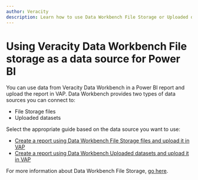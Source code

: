 ```yaml
---
author: Veracity
description: Learn how to use Data Workbench File Storage or Uploaded datasets as data sources for Power BI reports uploaded in VAP.
---
```


# Using Veracity Data Workbench File storage as a data source for Power BI

You can use data from Veracity Data Workbench in a Power BI report and upload the report in VAP. Data Workbench provides two types of data sources you can connect to:
- File Storage files
- Uploaded datasets

Select the appropriate guide based on the data source you want to use:

- [Create a report using Data Workbench File Storage files and upload it in VAP](create-report-filestorage.md)
- [Create a report using Data Workbench Uploaded datasets and upload it in VAP](create-report-uploaded-datasets.md)

For more information about Data Workbench File Storage, [go here](../../dataworkbench/filestorage/filestorage.md).